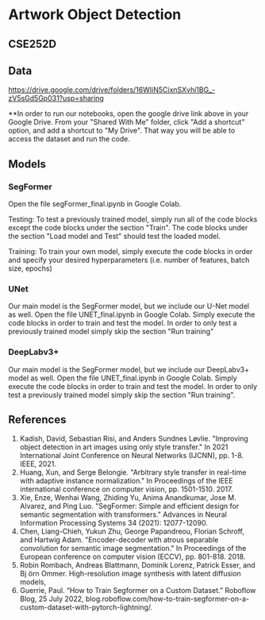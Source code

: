 # Artwork Object Detection
## CSE252D

## Data 
https://drive.google.com/drive/folders/16WIiN5CixnSXvhi1BG_-zV5sGd5Gp031?usp=sharing


**In order to run our notebooks, open the google drive link above in your Google Drive. From your "Shared With Me" folder, click "Add a shortcut" option, and add a shortcut to "My Drive". That way you will be able to access the dataset and run the code.

## Models 

### SegFormer  
Open the file segFormer_final.ipynb in Google Colab. 

Testing:
To test a previously trained model, simply run all of the code blocks except the code blocks under the section "Train". The code blocks under the section "Load model and Test" should test the loaded model. 

Training: 
To train your own model, simply execute the code blocks in order and specify your desired hyperparameters (i.e. number of features, batch size, epochs)

### UNet 
Our main model is the SegFormer model, but we include our U-Net model as well. Open the file UNET_final.ipynb in Google Colab. Simply execute the code blocks in order to train and test the model. In order to only test a previously trained model simply skip the section "Run training"

### DeepLabv3+
Our main model is the SegFormer model, but we include our DeepLabv3+ model as well. Open the file UNET_final.ipynb in Google Colab. Simply execute the code blocks in order to train and test the model. In order to only test a previously trained model simply skip the section "Run training".






## References 
1. Kadish, David, Sebastian Risi, and Anders Sundnes Løvlie. "Improving object detection in art images using only style transfer." In 2021 International Joint Conference on Neural Networks (IJCNN), pp. 1-8. IEEE, 2021.
2. Huang, Xun, and Serge Belongie. "Arbitrary style transfer in real-time with adaptive instance normalization." In Proceedings of the IEEE international conference on computer vision, pp. 1501-1510. 2017.
3. Xie, Enze, Wenhai Wang, Zhiding Yu, Anima Anandkumar, Jose M. Alvarez, and Ping Luo. "SegFormer: Simple and efficient design for semantic segmentation with transformers." Advances in Neural Information Processing Systems 34 (2021): 12077-12090.
4. Chen, Liang-Chieh, Yukun Zhu, George Papandreou, Florian Schroff, and Hartwig Adam. "Encoder-decoder with atrous separable convolution for semantic image segmentation." In Proceedings of the European conference on computer vision (ECCV), pp. 801-818. 2018.
5. Robin Rombach, Andreas Blattmann, Dominik Lorenz, Patrick Esser, and Bj ̈orn Ommer. High-resolution image synthesis with latent diffusion models,
6. Guerrie, Paul. “How to Train Segformer on a Custom Dataset.” Roboflow Blog, 25 July 2022, blog.roboflow.com/how-to-train-segformer-on-a-custom-dataset-with-pytorch-lightning/. 
